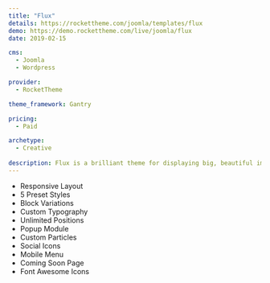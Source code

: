 ```yaml
---
title: "Flux"
details: https://rockettheme.com/joomla/templates/flux
demo: https://demo.rockettheme.com/live/joomla/flux
date: 2019-02-15

cms: 
  - Joomla
  - Wordpress

provider: 
  - RocketTheme

theme_framework: Gantry

pricing:
  - Paid

archetype:
  - Creative
  
description: Flux is a brilliant theme for displaying big, beautiful images alongside modern charts and text. It features several new premium particles that make it easy to create easy-to-read charts, calendars, content blocks, and more.
---
```


* Responsive Layout
* 5 Preset Styles
* Block Variations
* Custom Typography
* Unlimited Positions
* Popup Module
* Custom Particles
* Social Icons
* Mobile Menu
* Coming Soon Page
* Font Awesome Icons	